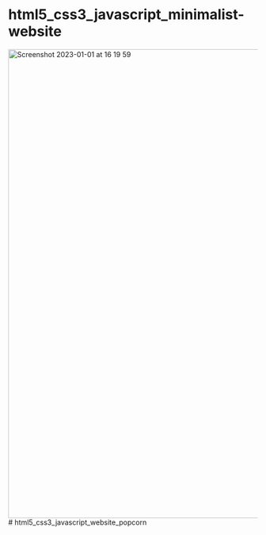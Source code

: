 # html5_css3_javascript_minimalist-website

<img width="945" alt="Screenshot 2023-01-01 at 16 19 59" src="https://user-images.githubusercontent.com/90620664/210177844-8c4efb5a-5df5-4de7-8e12-e2521e2c3941.png">
# html5_css3_javascript_website_popcorn
